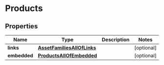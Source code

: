 

# Products


## Properties

| Name | Type | Description | Notes |
|------------ | ------------- | ------------- | -------------|
|**links** | [**AssetFamiliesAllOfLinks**](AssetFamiliesAllOfLinks.md) |  |  [optional] |
|**embedded** | [**ProductsAllOfEmbedded**](ProductsAllOfEmbedded.md) |  |  [optional] |



